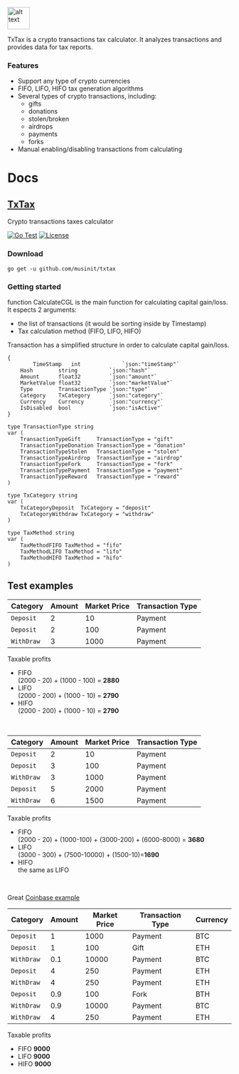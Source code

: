 <br>
<img src="https://www.linkpicture.com/q/txtax-logo.png" alt="alt text" height="50">

TxTax is a crypto transactions tax calculator. It analyzes transactions and provides data for tax reports.

### Features
 - Support any type of crypto currencies
 - FIFO, LIFO, HIFO tax generation algorithms
 - Several types of crypto transactions, including:
   - gifts
   - donations
   - stolen/broken
   - airdrops
   - payments
   - forks
 - Manual enabling/disabling transactions from calculating
# Docs

## [TxTax](#)

Crypto transactions taxes calculator

[![Go Test](https://github.com/musinit/txtax/actions/workflows/main.yml/badge.svg)](https://github.com/musinit/txtax/actions/workflows/main.yml)
[![License](https://img.shields.io/github/license/mashape/apistatus.svg)](https://github.com/musinit/txtax/blob/master/LICENSE)

### Download

```shell
go get -u github.com/musinit/txtax
```

### Getting started
function CalculateCGL is the main function for calculating capital gain/loss.<br>
It espects 2 arguments: 
- the list of transactions (it would be sorting inside by Timestamp)
- Tax calculation method (FIFO, LIFO, HIFO)

Transaction has a simplified structure in order to calculate capital gain/loss.
````
{
        TimeStamp   int             `json:"timeStamp"`
	Hash        string          `json:"hash"`
	Amount      float32         `json:"amount"`
	MarketValue float32         `json:"marketValue"`
	Type        TransactionType `json:"type"`
	Category    TxCategory      `json:"category"`
	Currency    Currency        `json:"currency"`
	IsDisabled  bool            `json:"isActive"`
}

type TransactionType string
var (
	TransactionTypeGift     TransactionType = "gift"
	TransactionTypeDonation TransactionType = "donation"
	TransactionTypeStolen   TransactionType = "stolen"
	TransactionTypeAirdrop  TransactionType = "airdrop"
	TransactionTypeFork     TransactionType = "fork"
	TransactionTypePayment  TransactionType = "payment"
	TransactionTypeReward   TransactionType = "reward"
)

type TxCategory string
var (
	TxCategoryDeposit  TxCategory = "deposit"
	TxCategoryWithdraw TxCategory = "withdraw"
)

type TaxMethod string
var (
	TaxMethodFIFO TaxMethod = "fifo"
	TaxMethodLIFO TaxMethod = "lifo"
	TaxMethodHIFO TaxMethod = "hifo"
)
````


## Test examples
| Category | Amount | Market Price | Transaction Type |
|------------------|--------|--------------|------------------|
| `Deposit`        | 2      | 10           | Payment          |
| `Deposit`        | 2      | 100          | Payment          |
| `WithDraw`       | 3      | 1000         | Payment          |

Taxable profits
 - FIFO<br>
   (2000 - 20) + (1000 - 100) = **2880**
 - LIFO<br>
   (2000 - 200) + (1000 - 10) = **2790**
 - HIFO<br>
   (2000 - 200) + (1000 - 10) = **2790**

<br>

|Category | Amount | Market Price | Transaction Type |
|------------------|--------|--------------|------------------|
| `Deposit`        | 2      | 10           | Payment          |
| `Deposit`        | 3      | 100          | Payment          |
| `WithDraw`       | 3      | 1000         | Payment          |
| `Deposit`        | 5      | 2000         | Payment          |
| `WithDraw`       | 6      | 1500         | Payment          |

Taxable profits
- FIFO<br>
  (2000 - 20) + (1000-100) + (3000-200) + (6000-8000) = **3680**
- LIFO<br>
  (3000 - 300) + (7500-10000) + (1500-10)=**1690**
- HIFO<br>
  the same as LIFO

<br>

Great [Coinbase example](https://www.cointracker.io/blog/crypto-tax-guide#how-is-cryptocurrency-taxed)

| Category   | Amount | Market Price | Transaction Type | Currency |
|------------|--------|--------------|------------------|----------|
| `Deposit`  | 1      | 1000         | Payment          | BTC      |
| `Deposit`  | 1      | 100          | Gift             | ETH      |
| `WithDraw` | 0.1    | 10000        | Payment          | BTC      |
| `Deposit`  | 4      | 250          | Payment          | ETH      |
| `WithDraw` | 4      | 250          | Payment          | ETH      |
| `Deposit`  | 0.9    | 100          | Fork             | BTH      |
| `WithDraw` | 0.9    | 10000        | Payment          | BTC      |
| `WithDraw` | 4      | 250          | Payment          | ETH      |

Taxable profits
- FIFO **9000**
- LIFO **9000**
- HIFO **9000**